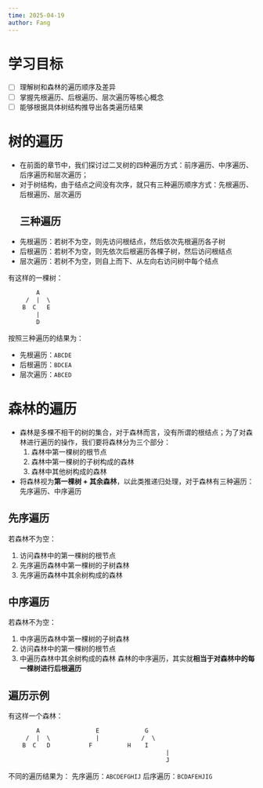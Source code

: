 ```yaml
---
time: 2025-04-19
author: Fang
---
```

# 学习目标
- [ ] 理解树和森林的遍历顺序及差异
- [ ] 掌握先根遍历、后根遍历、层次遍历等核心概念
- [ ] 能够根据具体树结构推导出各类遍历结果
# 树的遍历
- 在前面的章节中，我们探讨过二叉树的四种遍历方式：前序遍历、中序遍历、后序遍历和层次遍历；
- 对于树结构，由于结点之间没有次序，就只有三种遍历顺序方式：先根遍历、后根遍历、层次遍历
  ## 三种遍历
- 先根遍历：若树不为空，则先访问根结点，然后依次先根遍历各子树
- 后根遍历：若树不为空，则先依次后根遍历各棵子树，然后访问根结点
- 层次遍历：若树不为空，则自上而下、从左向右访问树中每个结点

有这样的一棵树：
```txt
		A
	 /  |  \
	B  C   E
	    |
	    D 
```
按照三种遍历的结果为：
- 先根遍历：`ABCDE`
- 后根遍历：`BDCEA`
- 层次遍历：`ABCED`
# 森林的遍历
- 森林是多棵不相干的树的集合，对于森林而言，没有所谓的根结点；为了对森林进行遍历的操作，我们要将森林分为三个部分：
	1. 森林中第一棵树的根节点
	2. 森林中第一棵树的子树构成的森林
	3. 森林中其他树构成的森林
- 将森林视为**第一棵树 + 其余森林**，以此类推递归处理，对于森林有三种遍历：先序遍历、中序遍历
## 先序遍历
若森林不为空：
1. 访问森林中的第一棵树的根节点
2. 先序遍历森林中第一棵树的子树森林
3. 先序遍历森林中其余树构成的森林
## 中序遍历
若森林不为空：
1. 中序遍历森林中第一棵树的子树森林
2. 访问森林中的第一棵树的根节点
3. 中遍历森林中其余树构成的森林
森林的中序遍历，其实就**相当于对森林中的每一棵树进行后根遍历**
## 遍历示例
有这样一个森林：
```txt
	    A                E             G
	 /  |  \             |            /  \
	B  C   D           F          H    I
	                                         |
	                                         J
```
不同的遍历结果为：
先序遍历：`ABCDEFGHIJ`
后序遍历：`BCDAFEHJIG`


